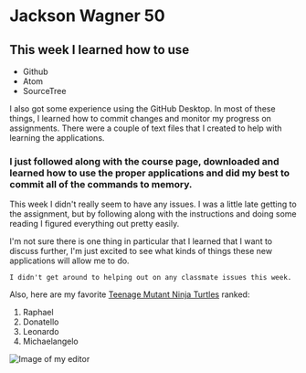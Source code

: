 # Jackson Wagner 50

## This week I learned how to use

- Github
- Atom
- SourceTree

I also got some experience using the GitHub Desktop. In most of these things, I learned how to commit changes and monitor my progress on assignments. There were a couple of text files that I created to help with learning the applications.

### I just followed along with the course page, downloaded and learned how to use the proper applications and did my best to commit all of the commands to memory.

This week I didn't really seem to have any issues. I was a little late getting to the assignment, but by following along with the instructions and doing some reading I figured everything out pretty easily.

I'm not sure there is one thing in particular that I learned that I want to discuss further, I'm just excited to see what kinds of things these new applications will allow me to do.

``
I didn't get around to helping out on any classmate issues this week.
``

Also, here are my favorite [Teenage Mutant Ninja Turtles](https://en.wikipedia.org/wiki/Teenage_Mutant_Ninja_Turtles) ranked:
1. Raphael
2. Donatello
3. Leonardo
4. Michaelangelo

![Image of my editor](MARTWeek2.jpg)
